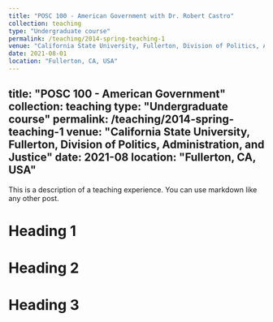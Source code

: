 ```yaml
---
title: "POSC 100 - American Government with Dr. Robert Castro"
collection: teaching
type: "Undergraduate course"
permalink: /teaching/2014-spring-teaching-1
venue: "California State University, Fullerton, Division of Politics, Administration, and Justice"
date: 2021-08-01
location: "Fullerton, CA, USA"
---
```

title: "POSC 100 - American Government"
collection: teaching
type: "Undergraduate course"
permalink: /teaching/2014-spring-teaching-1
venue: "California State University, Fullerton, Division of Politics, Administration, and Justice"
date: 2021-08
location: "Fullerton, CA, USA"
---
This is a description of a teaching experience. You can use markdown like any other post.

Heading 1
======

Heading 2
======

Heading 3
======
